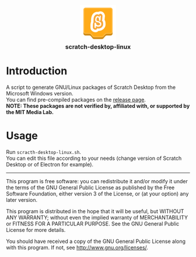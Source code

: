 <div>
  <h3 align="center"><img src="https://raw.githubusercontent.com/gaetanlhf/scratch-desktop-linux/main/Icon.svg" width="100"/><br>scratch-desktop-linux</h3>
</div>

# Introduction
A script to generate GNU/Linux packages of Scratch Desktop from the Microsoft Windows version.  
You can find pre-compiled packages on the [release page](https://github.com/gaetanlhf/scratch-desktop-linux/releases).  
**NOTE: These packages are not verified by, affiliated with, or supported by the MIT Media Lab.**

# Usage
Run `scracth-desktop-linux.sh`.  
You can edit this file according to your needs (change version of Scratch Desktop or of Electron for example).

***

This program is free software: you can redistribute it and/or modify it under the terms of the GNU General Public License as published by the Free Software Foundation, either version 3 of the License, or (at your option) any later version.

This program is distributed in the hope that it will be useful, but WITHOUT ANY WARRANTY; without even the implied warranty of MERCHANTABILITY or FITNESS FOR A PARTICULAR PURPOSE. See the GNU General Public License for more details.

You should have received a copy of the GNU General Public License along with this program. If not, see http://www.gnu.org/licenses/.
